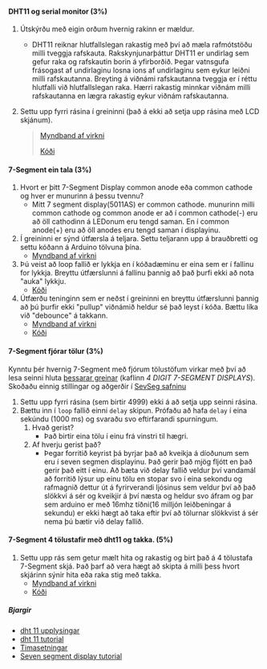 #### DHT11 og serial monitor (3%)
1. Útskýrðu með eigin orðum hvernig rakinn er mældur.    
    - DHT11 reiknar hlutfallslegan rakastig með því að mæla rafmótstöðu milli tveggja rafskauta.
      Rakskynjunarþáttur DHT11 er undirlag sem gefur raka og rafskautin borin á yfirborðið. Þegar vatnsgufa frásogast af undirlaginu losna ions af undirlaginu sem eykur leiðni         milli rafskautanna. Breyting á viðnámi rafskautanna tveggja er í réttu hlutfalli við hlutfallslegan raka. Hærri rakastig minnkar viðnám milli rafskautanna en lægra               rakastig eykur viðnám rafskautanna.

1. Settu upp fyrri rásina í greininni (það á ekki að setja upp rásina með LCD skjánum).
    > [Myndband af virkni](https://youtu.be/zTZluUC8H4Q)
    > 
    > [Kóði](https://github.com/sveinnoli/vesm2h21/blob/main/Verkefni1/Code/dht_11_sensor.ino)

#### 7-Segment ein tala (3%)
1. Hvort er þitt 7-Segment Display common anode eða common cathode og hver er munurinn á þessu tvennu?
    - Mitt 7 segment display(5011AS) er common cathode. munurinn milli common cathode og common anode er að í common cathode(-) eru að öll cathodinn á LEDonum eru tengd saman.         En í common anode(+) eru að öll anodes eru tengd saman í displayinu. 
1. Í greininni er sýnd útfærsla á teljara. Settu teljarann upp á brauðbretti og settu kóðann á Arduino tölvuna þína.
    - [Myndband af virkni](https://youtu.be/AnbcqrnWTcg)
1. Þú veist að loop fallið er lykkja en í kóðadæminu er eina sem er í fallinu for lykkja. Breyttu útfærslunni á fallinu þannig að það þurfi ekki að nota "auka" lykkju.
    - [Kóði](https://github.com/sveinnoli/vesm2h21/blob/main/Verkefni1/Code/sevseg_display_counter.ino)
1. Útfærðu teninginn sem er neðst í greininni en breyttu útfærslunni þannig að þú þurfir ekki "pullup" viðnámið heldur sé það leyst í kóða. Bættu líka við "debounce" á takkann.
    - [Myndband af virkni](https://www.youtube.com/watch?v=gMiIXZqqqkk&ab_channel=Icgxstriker)
    - [Kóði](https://github.com/sveinnoli/vesm2h21/blob/main/Verkefni1/Code/sevseg_display_dice.ino)

#### 7-Segment fjórar tölur (3%)
Kynntu þér hvernig 7-Segment með fjórum tölustöfum virkar með því að lesa seinni hluta [þessarar greinar](https://www.circuitbasics.com/arduino-7-segment-display-tutorial/) (kaflinn *4 DIGIT 7-SEGMENT DISPLAYS*). Skoðaðu einnig stillingar og aðgerðir í [SevSeg safninu](https://github.com/DeanIsMe/SevSeg)
1. Settu upp fyrri rásina (sem birtir 4999) ekki á að setja upp seinni rásina.
1. Bættu inn í ```loop``` fallið einni ```delay``` skipun. Prófaðu að hafa ```delay``` í eina sekúndu (1000 ms) og svaraðu svo eftirfarandi spurningum.
   1. Hvað gerist?
        - Það birtir eina tölu í einu frá vinstri til hægri.
   1. Af hverju gerist það?
        - Þegar forritið keyrist þá byrjar það að kveikja á díoðunum sem eru í seven segmen displayinu. Það gerir það mjög fljótt en það gerir það eitt í einu. Að bæta við delay           fallið veldur því vandamál að forritið lýsur up einu tölu en stopar svo í eina sekondu og rafmagnið dettur út á fyrirverandi ljósinus sem veldur því að það slökkvi á             sér og kveikjir á því næsta og heldur svo áfram og þar sem arduino er með 16mhz tíðni(16 milljón leiðbeningar á sekundu) er ekki hægt að taka eftir því að                       tölurnar slökkvist á sér nema þú bætir við delay fallið.
#### 7-Segment 4 tölustafir með dht11 og takka. (5%)
1. Settu upp rás sem getur mælt hita og rakastig og birt það á 4 tölustafa 7-Segment skjá. Það þarf að vera hægt að skipta á milli þess hvort skjárinn sýnir hita eða raka stig með takka.
    - [Myndband af virkni](https://youtu.be/BvkhqUdule4)
    - [Kóði](https://github.com/sveinnoli/vesm2h21/blob/main/Verkefni1/Code/sevseg_display_4_4999.ino)

##### Bjargir
- [dht 11 upplysingar](https://github.com/VESM2VT/Efni/blob/main/Skynjarar/dht11.md)
- [dht 11 tutorial](https://lastminuteengineers.com/dht11-module-arduino-tutorial/)
- [Timasetningar](https://github.com/VESM2VT/Efni/blob/main/Kennsluefni/Timasetning.md)
- [Seven segment display tutorial](https://lastminuteengineers.com/seven-segment-arduino-tutorial/)
